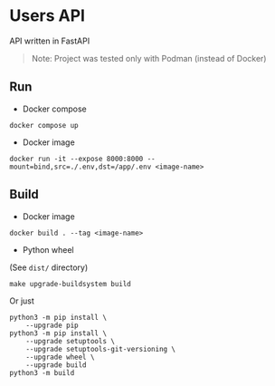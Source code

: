# Users API

API written in FastAPI

> Note: Project was tested only with Podman (instead of Docker)

## Run

* Docker compose

```shell
docker compose up
```

* Docker image

```shell
docker run -it --expose 8000:8000 --mount=bind,src=./.env,dst=/app/.env <image-name>
```

## Build

* Docker image

```shell
docker build . --tag <image-name>
```

* Python wheel

(See `dist/` directory)

```shell
make upgrade-buildsystem build
```

Or just

```shell
python3 -m pip install \
    --upgrade pip
python3 -m pip install \
    --upgrade setuptools \
    --upgrade setuptools-git-versioning \
    --upgrade wheel \
    --upgrade build
python3 -m build
```
